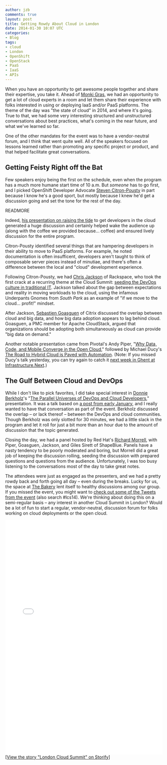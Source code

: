 ```yaml
---
author: jzb
comments: true
layout: post
title: Getting Rowdy About Cloud in London
date: 2014-01-30 10:07 UTC
categories:
- Blog
tags:
- cloud
- London
- OpenShift
- OpenStack
- PaaS
- IaaS
- APIs
---
```


When you have an opportunity to get awesome people together and share their expertise, you take it. Ahead of [Monki Gras](http://monkigras.com/), we had an opportunity to get a lot of cloud experts in a room and let them share their experience with folks interested in using or deploying IaaS and/or PaaS platforms. The theme of the day was "the state of cloud" in 2014, and where it's going. True to that, we had some very interesting structured and unstructured conversations about best practices, what's coming in the near future, and what we've learned so far. 

One of the other mandates for the event was to have a vendor-neutral forum, and I think that went quite well. All of the speakers focused on lessons learned rather than promoting any specific project or product, and that helped facilitate great conversations.

## Getting Feisty Right off the Bat

Few speakers enjoy being the first on the schedule, even when the program has a much more humane start time of 10 a.m. But *someone* has to go first, and I picked OpenShift Developer Advocate [Steven Citron-Pousty](https://twitter.com/thesteve0) in part because I know he's a good sport, but mostly because I knew he'd get a discussion going and set the tone for the rest of the day. 

READMORE

Indeed, [his presentation on raising the tide](http://www.slideshare.net/scitronpousty/london-cloud-summit-2014-raising-the-tide) to get developers in the cloud generated a huge discussion and certainly helped wake the audience up (along with the coffee we provided because... coffee) and ensured lively discussion for the entire program. 

Citron-Pousty identified several things that are hampering developers in their ability to move to PaaS platforms. For example, he noted documentation is often insufficent, developers aren't taught to think of composable server pieces instead of minutiae, and there's often a difference between the local and "cloud" development experience. 

Following Citron-Pousty, we had [Chris Jackson](http://twitter.com/chriswiggy) of Rackspace, who took the first crack at a recurring theme at the Cloud Summit: [seeding the DevOps culture in traditional IT](http://www.slideshare.net/ChrisJackson11/cloud-forecast-2014-seeding-cloud-cultures). Jackson talked about the gap between expectations and reality in moving workloads to the cloud, using the infamous Underpants Gnomes from *South Park* as an example of "if we move to the cloud... profit!" mindset. 

After Jackson, [Sebastien Goasguen](http://twitter.com/sebgoa) of Citrix discussed the overlap between cloud and big data, and how big data adoption appears to lag behind cloud. Goasguen, a PMC member for Apache CloudStack, argued that organizations should be adopting both simultaneously as cloud can provide "big data on demand." 

Another notable presentation came from Pivotal's Andy Piper, "[Why Data, Code, and Mobile Converge in the Open Cloud](http://www.slideshare.net/andypiper/why-apps-data-and-mobile-converge-in-the-open-cloud)," followed by Michael Ducy's [The Road to Hybrid Cloud is Paved with Automation](http://lanyrd.com/2014/lcs2014/sctzyy/). (Note: If you missed Ducy's talk yesterday, you can try again to catch it [next week in Ghent at Infrastructure.Next](http://lanyrd.com/2014/infranext/).) 

## The Gulf Between Cloud and DevOps

While I don't like to pick favorites, I did take special interest in [Donnie Berkholz](http://twitter.com/dberkholz)'s "[The Parallel Universes of DevOps and Cloud Developers](http://lanyrd.com/2014/lcs2014/sctzhp/#link-xcxb)," presentation. It was a talk based on [a post from early January](http://redmonk.com/dberkholz/2014/01/08/the-parallel-universes-of-devops-and-cloud-developers/), and I really wanted to have that conversation as part of the event. Berkholz discussed the overlap &ndash; or lack thereof &ndash; between the DevOps and cloud communities. Though Berkholz was only slotted for 30 minutes, we had a little slack in the program and let it roll for just a bit more than an hour due to the amount of discussion that the topic generated. 

Closing the day, we had a panel hosted by Red Hat's [Richard Morrell](https://twitter.com/EMEACloudGuy), with Piper, Goasguen, Jackson, and Giles Sirett of ShapeBlue. Panels have a nasty tendency to be poorly moderated and boring, but Morrell did a great job of keeping the discussion rolling, seeding the discussion with prepared questions and questions from the audience. Unfortunately, I was too busy listening to the conversations most of the day to take great notes. 

The attendees were just as engaged as the presenters, and we had a pretty rowdy back and forth going all day &ndash; even during the breaks. Lucky for us, the space at [The Bakery](http://www.thebakerylondon.com/#!/) lent itself to healthy discussions among our group. 
If you missed the event, you might want to [check out some of the Tweets from the event](http://storify.com/jzb/london-cloud-summit) (also search #lcs14). We're thinking about doing this on a semi-regular basis &ndash; any interest in another Cloud Summit in London? Would be a lot of fun to start a regular, vendor-neutral, discussion forum for folks working on cloud deployments or the open cloud.

<div class="storify"><iframe src="//storify.com/jzb/london-cloud-summit/embed?header=false&border=false&template=slideshow" width="100%" height=750 frameborder=no allowtransparency=true></iframe><script src="//storify.com/jzb/london-cloud-summit.js?header=false&border=false&template=slideshow"></script><noscript>[<a href="//storify.com/jzb/london-cloud-summit" target="_blank">View the story "London Cloud Summit" on Storify</a>]</noscript></div>

